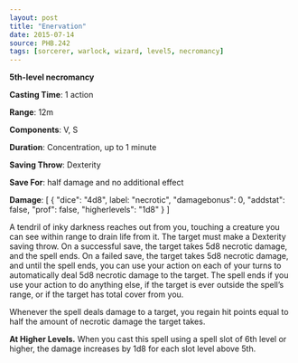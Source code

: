 ```yaml
---
layout: post
title: "Enervation"
date: 2015-07-14
source: PHB.242
tags: [sorcerer, warlock, wizard, level5, necromancy]
---
```


**5th-level necromancy**

**Casting Time**: 1 action

**Range**: 12m

**Components**: V, S

**Duration**: Concentration, up to 1 minute

**Saving Throw**: Dexterity

**Save For**: half damage and no additional effect

**Damage**: [ { "dice": "4d8", label: "necrotic", "damagebonus": 0, "addstat": false, "prof": false, "higherlevels": "1d8" } ]

A tendril of inky darkness reaches out from you, touching a creature you can see within range to drain life from it. The target must make a Dexterity saving throw. On a successful save, the target takes 5d8 necrotic damage, and the spell ends. On a failed save, the target takes 5d8 necrotic damage, and until the spell ends, you can use your action on each of your turns to automatically deal 5d8 necrotic damage to the target. The spell ends if you use your action to do anything else, if the target is ever outside the spell’s range, or if the target has total cover from you.

Whenever the spell deals damage to a target, you regain hit points equal to half the amount of necrotic damage the target takes.

**At Higher Levels.** When you cast this spell using a spell slot of 6th level or higher, the damage increases by 1d8 for each slot level above 5th.